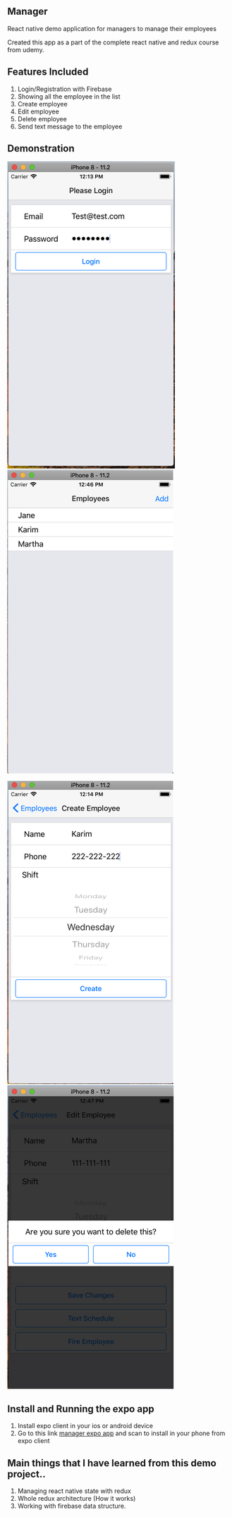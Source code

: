 ## Manager

React native demo application for managers to manage their employees

Created this app as a part of the complete react native and redux course from udemy. 

## Features Included

1. Login/Registration with Firebase
2. Showing all the employee in the list
3. Create employee
4. Edit employee
5. Delete employee
6. Send text message to the employee

## Demonstration

![Login Screen](https://github.com/Saad-Bashar/manager/blob/master/screenshots/Screen%20Shot%202018-03-09%20at%2012.13.18%20PM.png "Login Form")  ![Employee List](https://github.com/Saad-Bashar/manager/blob/master/screenshots/Screen%20Shot%202018-03-09%20at%2012.46.06%20PM.png) 

![Employee Create/Edit Form](https://github.com/Saad-Bashar/manager/blob/master/screenshots/Screen%20Shot%202018-03-09%20at%2012.14.45%20PM.png)    ![Fire Employee](https://github.com/Saad-Bashar/manager/blob/master/screenshots/Screen%20Shot%202018-03-09%20at%2012.46.53%20PM.png)


## Install and Running the expo app

1. Install expo client in your ios or android device
2. Go to this link [manager expo app](https://expo.io/@saad-bashar/manager) and scan to install in your phone from expo client

## Main things that I have learned from this demo project..

1. Managing react native state with redux
2. Whole redux architecture (How it works)
3. Working with firebase data structure.
